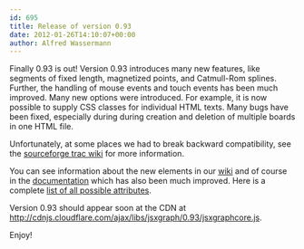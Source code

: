 ```yaml
---
id: 695
title: Release of version 0.93
date: 2012-01-26T14:10:07+00:00
author: Alfred Wassermann
---
```

Finally 0.93 is out! Version 0.93 introduces many new features, like segments of fixed length, magnetized points, and Catmull-Rom splines. Further, the handling of mouse events and touch events has been much improved. Many new options were introduced. For example, it is now possible to supply CSS classes for individual HTML texts. Many bugs have been fixed, especially during during creation and deletion of multiple boards in one HTML file.
  
Unfortunately, at some places we had to break backward compatibility, see the [sourceforge trac wiki](http://sourceforge.net/apps/trac/jsxgraph/wiki/ChangeLog) for more information.
  
You can see information about the new elements in our [wiki](http://jsxgraph.uni-bayreuth.de/wiki/index.php/Documentation) and of course in the [documentation](http://jsxgraph.uni-bayreuth.de/docs/) which has also been much improved. Here is a complete [list of all possible attributes](http://jsxgraph.uni-bayreuth.de/wiki/index.php/Options).
  
Version 0.93 should appear soon at the CDN at <http://cdnjs.cloudflare.com/ajax/libs/jsxgraph/0.93/jsxgraphcore.js>.
  
Enjoy!
